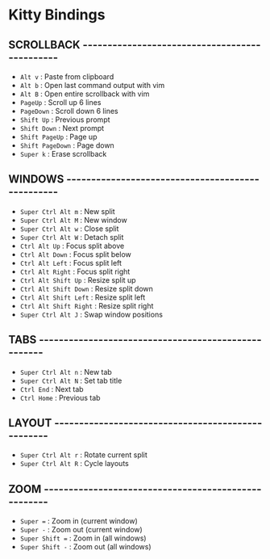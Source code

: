 # Kitty Bindings

## SCROLLBACK ----------------------------------------------

- `Alt v`                : Paste from clipboard
- `Alt b`                : Open last command output with vim
- `Alt B`                : Open entire scrollback with vim
- `PageUp`               : Scroll up 6 lines
- `PageDown`             : Scroll down 6 lines
- `Shift Up`             : Previous prompt
- `Shift Down`           : Next prompt
- `Shift PageUp`         : Page up
- `Shift PageDown`       : Page down
- `Super k`              : Erase scrollback

## WINDOWS -------------------------------------------------

- `Super Ctrl Alt m`     : New split
- `Super Ctrl Alt M`     : New window
- `Super Ctrl Alt w`     : Close split
- `Super Ctrl Alt W`     : Detach split
- `Ctrl Alt Up`          : Focus split above
- `Ctrl Alt Down`        : Focus split below
- `Ctrl Alt Left`        : Focus split left
- `Ctrl Alt Right`       : Focus split right
- `Ctrl Alt Shift Up`    : Resize split up
- `Ctrl Alt Shift Down`  : Resize split down
- `Ctrl Alt Shift Left`  : Resize split left
- `Ctrl Alt Shift Right` : Resize split right
- `Super Ctrl Alt J`     : Swap window positions

## TABS ----------------------------------------------------

- `Super Ctrl Alt n`     : New tab
- `Super Ctrl Alt N`     : Set tab title
- `Ctrl End`             : Next tab
- `Ctrl Home`            : Previous tab

## LAYOUT --------------------------------------------------

- `Super Ctrl Alt r`     : Rotate current split
- `Super Ctrl Alt R`     : Cycle layouts

## ZOOM ----------------------------------------------------

- `Super =`              : Zoom in (current window)
- `Super -`              : Zoom out (current window)
- `Super Shift =`        : Zoom in (all windows)
- `Super Shift -`        : Zoom out (all windows)
